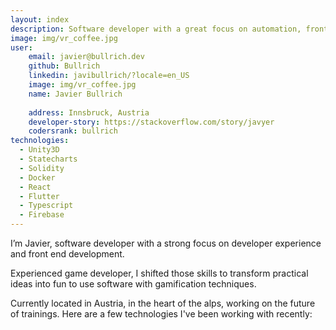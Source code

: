 ```yaml
---
layout: index
description: Software developer with a great focus on automation, front end and developer’s experience.
image: img/vr_coffee.jpg
user:
    email: javier@bullrich.dev
    github: Bullrich
    linkedin: javibullrich/?locale=en_US
    image: img/vr_coffee.jpg
    name: Javier Bullrich
    
    address: Innsbruck, Austria
    developer-story: https://stackoverflow.com/story/javyer
    codersrank: bullrich
technologies:
  - Unity3D
  - Statecharts
  - Solidity
  - Docker
  - React
  - Flutter
  - Typescript
  - Firebase
---
```

<p>I’m Javier, software developer with a strong focus on developer experience and front end development.</p>

<p>Experienced game developer, I shifted those skills to transform practical ideas into fun to use software with gamification techniques.</p>

<p>Currently located in Austria, in the heart of the alps, working on the future of trainings. Here are a few technologies I've been working with recently:</p>